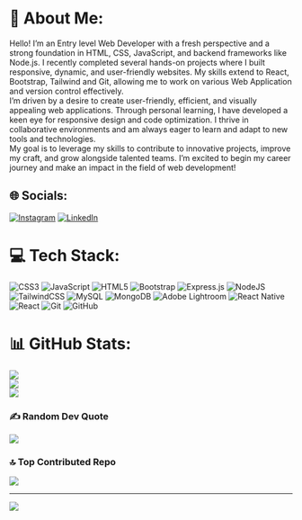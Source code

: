 # 💫 About Me:
Hello! I’m an Entry level Web Developer with a fresh perspective and a strong foundation in HTML, CSS, JavaScript, and backend frameworks like Node.js. I recently completed several hands-on projects where I built responsive, dynamic, and user-friendly websites. My skills extend to React, Bootstrap, Tailwind and Git, allowing me to work on various Web Application and version control effectively.<br>I’m driven by a desire to create user-friendly, efficient, and visually appealing web applications. Through personal learning, I have developed a keen eye for responsive design and code optimization. I thrive in collaborative environments and am always eager to learn and adapt to new tools and technologies.<br>My goal is to leverage my skills to contribute to innovative projects, improve my craft, and grow alongside talented teams. I’m excited to begin my career journey and make an impact in the field of web development!<br>


## 🌐 Socials:
[![Instagram](https://img.shields.io/badge/Instagram-%23E4405F.svg?logo=Instagram&logoColor=white)](https://instagram.com/kunalsawant30___) [![LinkedIn](https://img.shields.io/badge/LinkedIn-%230077B5.svg?logo=linkedin&logoColor=white)](https://linkedin.com/in/https://www.linkedin.com/in/kunal-sawant-99ba5a2b5) 

# 💻 Tech Stack:
![CSS3](https://img.shields.io/badge/css3-%231572B6.svg?style=for-the-badge&logo=css3&logoColor=white) ![JavaScript](https://img.shields.io/badge/javascript-%23323330.svg?style=for-the-badge&logo=javascript&logoColor=%23F7DF1E) ![HTML5](https://img.shields.io/badge/html5-%23E34F26.svg?style=for-the-badge&logo=html5&logoColor=white) ![Bootstrap](https://img.shields.io/badge/bootstrap-%238511FA.svg?style=for-the-badge&logo=bootstrap&logoColor=white) ![Express.js](https://img.shields.io/badge/express.js-%23404d59.svg?style=for-the-badge&logo=express&logoColor=%2361DAFB) ![NodeJS](https://img.shields.io/badge/node.js-6DA55F?style=for-the-badge&logo=node.js&logoColor=white) ![TailwindCSS](https://img.shields.io/badge/tailwindcss-%2338B2AC.svg?style=for-the-badge&logo=tailwind-css&logoColor=white) ![MySQL](https://img.shields.io/badge/mysql-4479A1.svg?style=for-the-badge&logo=mysql&logoColor=white) ![MongoDB](https://img.shields.io/badge/MongoDB-%234ea94b.svg?style=for-the-badge&logo=mongodb&logoColor=white) ![Adobe Lightroom](https://img.shields.io/badge/Adobe%20Lightroom-31A8FF.svg?style=for-the-badge&logo=Adobe%20Lightroom&logoColor=white) ![React Native](https://img.shields.io/badge/react_native-%2320232a.svg?style=for-the-badge&logo=react&logoColor=%2361DAFB) ![React](https://img.shields.io/badge/react-%2320232a.svg?style=for-the-badge&logo=react&logoColor=%2361DAFB) ![Git](https://img.shields.io/badge/git-%23F05033.svg?style=for-the-badge&logo=git&logoColor=white) ![GitHub](https://img.shields.io/badge/github-%23121011.svg?style=for-the-badge&logo=github&logoColor=white)
# 📊 GitHub Stats:
![](https://github-readme-stats.vercel.app/api?username=Ksawant3001&theme=dark&hide_border=false&include_all_commits=false&count_private=false)<br/>
![](https://github-readme-streak-stats.herokuapp.com/?user=Ksawant3001&theme=dark&hide_border=false)<br/>
![](https://github-readme-stats.vercel.app/api/top-langs/?username=Ksawant3001&theme=dark&hide_border=false&include_all_commits=false&count_private=false&layout=compact)

### ✍️ Random Dev Quote
![](https://quotes-github-readme.vercel.app/api?type=horizontal&theme=radical)

### 🔝 Top Contributed Repo
![](https://github-contributor-stats.vercel.app/api?username=Ksawant3001&limit=5&theme=dark&combine_all_yearly_contributions=true)

---
[![](https://visitcount.itsvg.in/api?id=Ksawant3001&icon=0&color=0)](https://visitcount.itsvg.in)

<!-- Proudly created with GPRM ( https://gprm.itsvg.in ) -->
